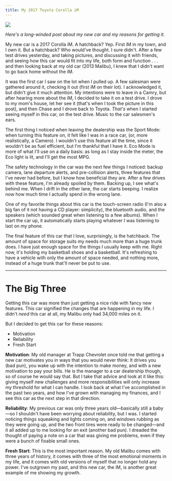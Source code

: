 ```yaml
---
title: My 2017 Toyota Corolla iM
---
```


![][image-1]

*Here's a long-winded post about my new car and my reasons for getting it.*

My new car is a 2017 Corolla iM. A hatchback? Yep. First iM in my town, and I own it. But a hatchback? Who would've thought. I sure didn't. After a few test drives yesterday, and taking pictures, and discussing it with friends, and seeing how this car would fit into my life, both form and function . . . and then looking back at my old car (2013 Malibu), I knew that I didn't want to go back home without the iM.

It was the first car I saw on the lot when I pulled up. A few salesman were gathered around it, checking it out (first iM on their lot). I acknowledged it, but didn't give it much attention. My intentions were to leave in a Camry, but after hearing more about the iM, I decided to take it on a test drive. I drove to my mom's house, let her see it  (that's when I took the picture in this post), and then Chase and I drove back to Toyota. *That's* when I started seeing myself in this car, on the test drive. Music to the car salesmen's ears.

The first thing I noticed when leaving the dealership was the Sport Mode: when turning this feature on, it felt like I was in a race car, (or, more realistically, a Camero). I wouldn't use this feature all the time, since it wouldn't be as fuel efficient, but I'm thankful that I have it. Eco Mode is more of what I'll use on a daily basis: as long as I stay inside the meter, the Eco light is lit, and I'll get the most MPG.

The safety technology in the car was the next few things I noticed: backup camera, lane departure alerts, and pre-collision alerts, three features that I've never had before, but I know how beneficial they are. After a few drives with these feature, I'm already spoiled by them. Backing up, I see what's behind me. When I drift in the other lane, the car starts beeping. I realize now how much time I actually spend in the wrong lane. 

One of my favorite things about this car is the touch-screen radio (I'm also a big fan of it not having a CD player: simplicity), the bluetooth audio, and the speakers (which sounded great when listening to a few albums). When I start the car up, it automatically starts playing whatever I was listening to last on my phone.

The final feature of this car that I love, surprisingly, is the hatchback. The amount of space for storage suits my needs much more than a huge trunk does. I have just enough space for the things I usually keep with me. Right now, it's holding my basketball shoes and a basketball. It's refreshing to have a vehicle with only the amount of space needed, and nothing more, instead of a huge trunk that'll never be put to use.

- - -

# The Big Three

Getting this car was more than just getting a nice ride with fancy new features. This car signified the changes that are happening in my life. I didn't *need* this car at all, my Malibu only had 34,000 miles on it.

But I decided to get this car for these reasons:

- Motivation
- Reliability
- Fresh Start

**Motivation**: My old manager at Trapp Chevrolet once told me that getting a new car motivates you in ways that you would never think: It drives you (bad pun), you wake up with the intention to make money, and with a new motivation to pay your bills. He is the manager to a car dealership though, so of course he would say that. But I take that advice and look at it like this: giving myself new challenges and more responsibilities will only increase my threshold for what I can handle. I look back at what I've accomplished in the past two years, and how I've grown with managing my finances, and I see this car as the next step in that direction.

**Reliability**: My previous car was only three years old—basically still a baby—so I shouldn't have been worrying about reliability, but I was. I started noticing things squeaking and lights coming on, and windows rubbing as they were going up, and the two front tires were ready to be changed—and it all added up to me looking for an exit (another bad pun). I dreaded the thought of paying a note on a car that was giving me problems, even if they were a bunch of fixable small ones.

**Fresh Start**: This is the most important reason. My old Malibu comes with three years of history, it comes with three of the most emotional moments in my life, and it comes with old versions of myself that no longer hold any power. I've outgrown my past, and this new car, the iM, is another great example of me showing my growth.

[image-1]:	https://dl.dropboxusercontent.com/s/qd4el6i3sed98cc/FullSizeRender%20(68).jpg